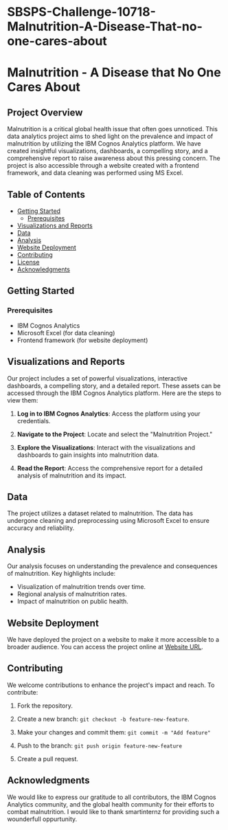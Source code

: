 # SBSPS-Challenge-10718-Malnutrition-A-Disease-That-no-one-cares-about
# Malnutrition - A Disease that No One Cares About

## Project Overview

Malnutrition is a critical global health issue that often goes unnoticed. This data analytics project aims to shed light on the prevalence and impact of malnutrition by utilizing the IBM Cognos Analytics platform. We have created insightful visualizations, dashboards, a compelling story, and a comprehensive report to raise awareness about this pressing concern. The project is also accessible through a website created with a frontend framework, and data cleaning was performed using MS Excel.

## Table of Contents

- [Getting Started](#getting-started)
  - [Prerequisites](#prerequisites)
- [Visualizations and Reports](#visualizations-and-reports)
- [Data](#data)
- [Analysis](#analysis)
- [Website Deployment](#website-deployment)
- [Contributing](#contributing)
- [License](#license)
- [Acknowledgments](#acknowledgments)

## Getting Started

### Prerequisites

- IBM Cognos Analytics
- Microsoft Excel (for data cleaning)
- Frontend framework (for website deployment)

## Visualizations and Reports

Our project includes a set of powerful visualizations, interactive dashboards, a compelling story, and a detailed report. These assets can be accessed through the IBM Cognos Analytics platform. Here are the steps to view them:

1. **Log in to IBM Cognos Analytics**: Access the platform using your credentials.

2. **Navigate to the Project**: Locate and select the "Malnutrition Project."

3. **Explore the Visualizations**: Interact with the visualizations and dashboards to gain insights into malnutrition data.

4. **Read the Report**: Access the comprehensive report for a detailed analysis of malnutrition and its impact.

## Data

The project utilizes a dataset related to malnutrition. The data has undergone cleaning and preprocessing using Microsoft Excel to ensure accuracy and reliability.

## Analysis

Our analysis focuses on understanding the prevalence and consequences of malnutrition. Key highlights include:

- Visualization of malnutrition trends over time.
- Regional analysis of malnutrition rates.
- Impact of malnutrition on public health.

## Website Deployment

We have deployed the project on a website to make it more accessible to a broader audience. You can access the project online at [Website URL](https://www.yourwebsite.com/malnutrition).

## Contributing

We welcome contributions to enhance the project's impact and reach. To contribute:

1. Fork the repository.

2. Create a new branch: `git checkout -b feature-new-feature`.

3. Make your changes and commit them: `git commit -m "Add feature"`

4. Push to the branch: `git push origin feature-new-feature`

5. Create a pull request.


## Acknowledgments

We would like to express our gratitude to all contributors, the IBM Cognos Analytics community, and the global health community for their efforts to combat malnutrition.
I would like to thank smartinternz for providing such a wounderfull oppurtunity.
